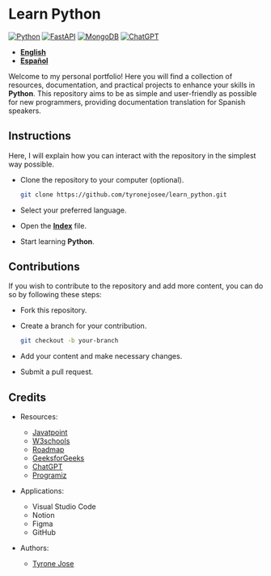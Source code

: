 # Learn Python

[![Python](https://img.shields.io/badge/Python-3.10+-yellow?style=for-the-badge&logo=python&logoColor=white&labelColor=101010)](https://python.org)
[![FastAPI](https://img.shields.io/badge/FastAPI-0.88.0+-00a393?style=for-the-badge&logo=fastapi&logoColor=white&labelColor=101010)](https://fastapi.tiangolo.com)
[![MongoDB](https://img.shields.io/badge/MongoDB-6.0+-00684A?style=for-the-badge&logo=mongodb&logoColor=white&labelColor=101010)](https://www.mongodb.com)
[![ChatGPT](https://img.shields.io/badge/ChatGPT-GPT--4-7CF178?style=for-the-badge&logo=openai&logoColor=white&labelColor=101010)](https://platform.openai.com)

- **[English](README.MD)**
- **[Español](README_ESP.MD)**

Welcome to my personal portfolio! Here you will find a collection of resources, documentation, and practical projects to enhance your skills in **Python**. This repository aims to be as simple and user-friendly as possible for new programmers, providing documentation translation for Spanish speakers.

## Instructions

Here, I will explain how you can interact with the repository in the simplest way possible.

- Clone the repository to your computer (optional).

   ```bash
   git clone https://github.com/tyronejosee/learn_python.git
   ```

- Select your preferred language.

- Open the **[Index](english/index.md)** file.

- Start learning **Python**.

## Contributions

If you wish to contribute to the repository and add more content, you can do so by following these steps:

- Fork this repository.

- Create a branch for your contribution.

   ```bash
   git checkout -b your-branch
   ```

- Add your content and make necessary changes.

- Submit a pull request.

## Credits

- Resources:

  - [Javatpoint](https://www.javatpoint.com/)
  - [W3schools](https://www.w3schools.com/)
  - [Roadmap](https://roadmap.sh/)
  - [GeeksforGeeks](https://www.geeksforgeeks.org/)
  - [ChatGPT](http://chat.openai.com/)
  - [Programiz](https://www.programiz.com/)

- Applications:
  - Visual Studio Code
  - Notion
  - Figma
  - GitHub

- Authors:

  - [Tyrone Jose](https://github.com/tyronejosee)
